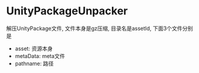 # UnityPackageUnpacker

解压UnityPackage文件, 文件本身是gz压缩, 目录名是assetId, 下面3个文件分别是
* asset: 资源本身
* metaData: meta文件
* pathname: 路径
